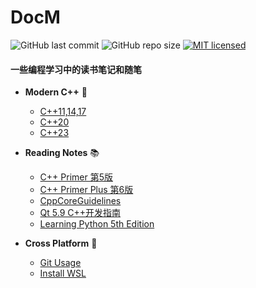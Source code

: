 # DocM

![GitHub last commit](https://img.shields.io/github/last-commit/SharpSnake/DocM)
![GitHub repo size](https://img.shields.io/github/repo-size/SharpSnake/DocM)
[![MIT licensed](https://img.shields.io/badge/license-MIT-blue.svg)](./LICENSE)

#### 一些编程学习中的读书笔记和随笔

- **Modern C++** 🐉  
  - [C++11,14,17](./Modern%20C++/C++11_14_17.md)
  - [C++20](./Modern%20C++/C++20.md)
  - [C++23](./Modern%20C++/C++23.md)


- **Reading Notes** 📚  
  - [C++ Primer 第5版](./Reading%20Notes/Cpp_Primer_5th_Edition.md)
  - [C++ Primer Plus  第6版](./Reading%20Notes/Cpp_Primer_Plus_第6版.md)
  - [CppCoreGuidelines](./Reading%20Notes/CppCoreGuidelines.md)
  - [Qt 5.9 C++开发指南](./Reading%20Notes/Qt_5.9_C++开发指南.md)
  - [Learning Python 5th Edition](./Reading%20Notes/Learning_Python_5th_Edition.md)


- **Cross Platform** 🔨
  - [Git Usage](./Cross_Platform/Git_Usage.md)
  - [Install WSL](./Cross_Platform/WSL.md)
